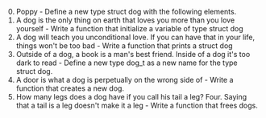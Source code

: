 0. Poppy - Define a new type struct dog with the following elements.
1. A dog is the only thing on earth that loves you more than you love yourself - Write a function that initialize a variable of type struct dog
2. A dog will teach you unconditional love. If you can have that in your life, things won't be too bad - Write a function that prints a struct dog
3. Outside of a dog, a book is a man's best friend. Inside of a dog it's too dark to read - Define a new type dog_t as a new name for the type struct dog.
4. A door is what a dog is perpetually on the wrong side of - Write a function that creates a new dog.
5. How many legs does a dog have if you call his tail a leg? Four. Saying that a tail is a leg doesn't make it a leg - Write a function that frees dogs.
